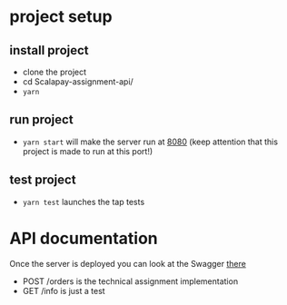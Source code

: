 # project setup 
## install project

* clone the project
* cd Scalapay-assignment-api/
* `yarn`

## run project

* `yarn start` will make the server run at [8080](http://localhost:8080) (keep attention that this project is made to run at this port!)

## test project


*  `yarn test` launches the tap tests

# API documentation
 
Once the server is deployed you can look at the Swagger [there](http://localhost:8080/documentation/static/index.html)
* POST /orders is the technical assignment implementation
* GET /info is just a test 
